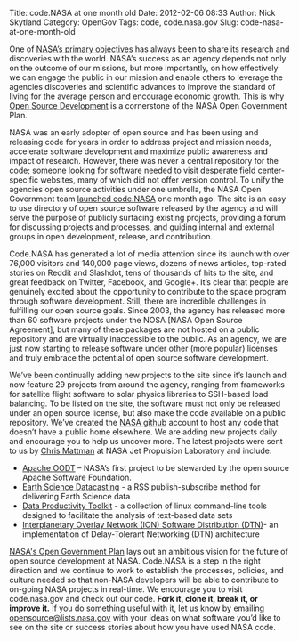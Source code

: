 Title: code.NASA at one month old
Date: 2012-02-06 08:33
Author: Nick Skytland
Category: OpenGov
Tags: code, code.nasa.gov
Slug: code-nasa-at-one-month-old

One of [NASA’s primary objectives][] has always been to share its
research and discoveries with the world. NASA’s success as an agency
depends not only on the outcome of our missions, but more importantly,
on how effectively we can engage the public in our mission and enable
others to leverage the agencies discoveries and scientific advances to
improve the standard of living for the average person and encourage
economic growth. This is why [Open Source Development][] is a
cornerstone of the NASA Open Government Plan.

NASA was an early adopter of open source and has been using and
releasing code for years in order to address project and mission needs,
accelerate software development and maximize public awareness and impact
of research. However, there was never a central repository for the code;
someone looking for software needed to visit desperate field
center-specific websites, many of which did not offer version control.
To unify the agencies open source activities under one umbrella, the
NASA Open Government team [launched code.NASA][] one month ago. The site
is an easy to use directory of open source software released by the
agency and will serve the purpose of publicly surfacing existing
projects, providing a forum for discussing projects and processes, and
guiding internal and external groups in open development, release, and
contribution.

Code.NASA has generated a lot of media attention since its launch with
over 76,000 visitors and 140,000 page views, dozens of news articles,
top-rated stories on Reddit and Slashdot, tens of thousands of hits to
the site, and great feedback on Twitter, Facebook, and Google+. It’s
clear that people are genuinely excited about the opportunity to
contribute to the space program through software development. Still,
there are incredible challenges in fulfilling our open source goals.
Since 2003, the agency has released more than 60 software projects under
the NOSA [NASA Open Source Agreement], but many of these packages are
not hosted on a public repository and are virtually inaccessible to the
public. As an agency, we are just now starting to release software under
other (more popular) licenses and truly embrace the potential of open
source software development.

We’ve been continually adding new projects to the site since it’s launch
and now feature 29 projects from around the agency, ranging from
frameworks for satellite flight software to solar physics libraries to
SSH-based load balancing. To be listed on the site, the software must
not only be released under an open source license, but also make the
code available on a public repository. We’ve created the [NASA github][]
account to host any code that doesn’t have a public home elsewhere. We
are adding new projects daily and encourage you to help us uncover more.
The latest projects were sent to us by [Chris Mattman][] at NASA Jet
Propulsion Laboratory and include:

-   [Apache OODT][] – NASA’s first project to be stewarded by the open
    source Apache Software Foundation.
-   [Earth Science Datacasting][] - a RSS publish-subscribe method for
    delivering Earth Science data
-   [Data Productivity Toolkit][] - a collection of linux command-line
    tools designed to facilitate the analysis of text-based data sets
-   [Interplanetary Overlay Network (ION) Software Distribution
    (DTN)][]- an implementation of Delay-Tolerant Networking (DTN)
    architecture

[NASA's Open Government Plan][] lays out an ambitious vision for the
future of open source development at NASA. Code.NASA is a step in the
right direction and we continue to work to establish the processes,
policies, and culture needed so that non-NASA developers will be able to
contribute to on-going NASA projects in real-time. We encourage you to
visit code.nasa.gov and check out our code. **Fork it, clone it, break
it, or improve it.** If you do something useful with it, let us know by
emailing [opensource@lists.nasa.gov][] with your ideas on what software
you’d like to see on the site or success stories about how you have used
NASA code.

  [NASA’s primary objectives]: http://www.nasa.gov/about/highlights/what_does_nasa_do.html
  [Open Source Development]: http://www.nasa.gov/open/plan/open-source-development.html
  [launched code.NASA]: http://open.nasa.gov/blog/2012/01/04/the-plan-for-code/
  [NASA github]: http://github.com/nasa
  [Chris Mattman]: http://us.apachecon.com/c/acna2010/speakers/502
  [Apache OODT]: http://code.nasa.gov/project/apache-oodt/
  [Earth Science Datacasting]: http://code.nasa.gov/project/earth-science-datacasting/
  [Data Productivity Toolkit]: http://code.nasa.gov/project/data-productivity-toolkit/
  [Interplanetary Overlay Network (ION) Software Distribution (DTN)]: http://code.nasa.gov/project/interplanetary-overlay-network-ion-software-distribution-dtn/
  [NASA's Open Government Plan]: http://www.nasa.gov/open
  [opensource@lists.nasa.gov]: opensource@lists.nasa.gov
